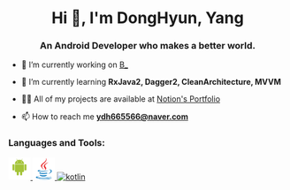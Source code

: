 <h1 align="center">Hi 👋, I'm DongHyun, Yang</h1>
<h3 align="center">An Android Developer who makes a better world.</h3>

- 🔭 I’m currently working on [B_](https://github.com/DGSWDongHyun/B_)

- 🌱 I’m currently learning **RxJava2, Dagger2, CleanArchitecture, MVVM**

- 👨‍💻 All of my projects are available at [Notion's Portfolio](https://www.notion.so/PORTFOLIO-39d18bbdc7df42a49047a3b93f17d126)

- 📫 How to reach me **ydh665566@naver.com**


<h3 align="left">Languages and Tools:</h3>
<p align="left"> <a href="https://developer.android.com" target="_blank"> <img src="https://raw.githubusercontent.com/devicons/devicon/master/icons/android/android-original-wordmark.svg" alt="android" width="40" height="40"/> </a> <a href="https://www.java.com" target="_blank"> <img src="https://raw.githubusercontent.com/devicons/devicon/master/icons/java/java-original.svg" alt="java" width="40" height="40"/> </a> <a href="https://kotlinlang.org" target="_blank"> <img src="https://www.vectorlogo.zone/logos/kotlinlang/kotlinlang-icon.svg" alt="kotlin" width="40" height="40"/> </a> </p>
